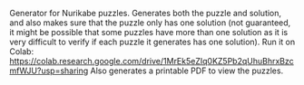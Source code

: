 Generator for Nurikabe puzzles. Generates both the puzzle and solution, and also makes sure that the puzzle only has one solution (not guaranteed, it might be possible that some puzzles have more than one solution as it is very difficult to verify if each puzzle it generates has one solution).
Run it on Colab: https://colab.research.google.com/drive/1MrEk5eZIq0KZ5Pb2qUhuBhrxBzcmfWJU?usp=sharing
Also generates a printable PDF to view the puzzles.
